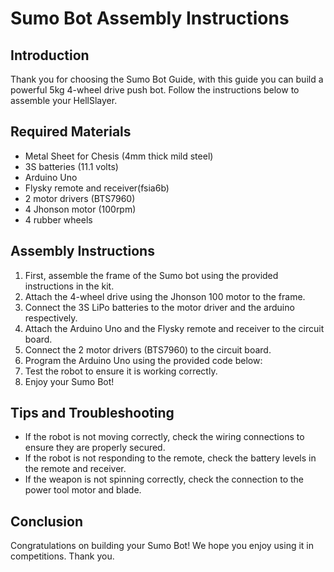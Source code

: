 # Sumo Bot Assembly Instructions

## Introduction
Thank you for choosing the Sumo Bot Guide, with this guide you can build a powerful 5kg 4-wheel drive push bot. Follow the instructions below to assemble your HellSlayer.

## Required Materials
- Metal Sheet for Chesis (4mm thick mild steel) 
- 3S batteries (11.1 volts)
- Arduino Uno
- Flysky remote and receiver(fsia6b)
- 2 motor drivers (BTS7960)
- 4 Jhonson motor (100rpm)
- 4 rubber wheels

## Assembly Instructions
1. First, assemble the frame of the Sumo bot using the provided instructions in the kit.
2. Attach the 4-wheel drive using the Jhonson 100 motor to the frame.
3. Connect the 3S LiPo batteries to the motor driver and the arduino respectively.
4. Attach the Arduino Uno and the Flysky remote and receiver to the circuit board.
5. Connect the 2 motor drivers (BTS7960) to the circuit board.
6. Program the Arduino Uno using the provided code below:
7. Test the robot to ensure it is working correctly.
8. Enjoy your Sumo Bot!

## Tips and Troubleshooting
- If the robot is not moving correctly, check the wiring connections to ensure they are properly secured.
- If the robot is not responding to the remote, check the battery levels in the remote and receiver.
- If the weapon is not spinning correctly, check the connection to the power tool motor and blade.

## Conclusion
Congratulations on building your Sumo Bot! We hope you enjoy using it in competitions. Thank you.